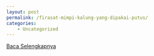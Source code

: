 ```yaml
---
layout: post
permalink: /firasat-mimpi-kalung-yang-dipakai-putus/
categories:
    - Uncategorized
---
```


[Baca Selengkapnya](/07)